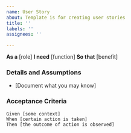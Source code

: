 ```yaml
---
name: User Story
about: Template is for creating user stories
title: ''
labels: ''
assignees: ''

---
```


**As a** [role]
**I need** [function]
**So that** [benefit]

### Details and Assumptions
* [Document what you may know]

### Acceptance Criteria

``` gherkin
Given [some context]
When [certain action is taken]
Then [the outcome of action is observed]
```

